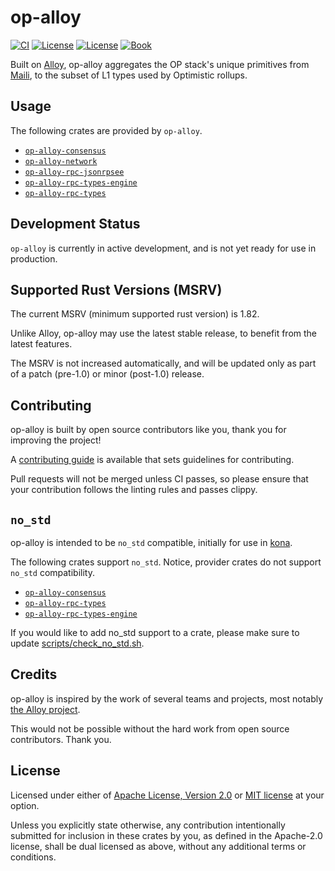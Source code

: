 # op-alloy

<a href="https://github.com/alloy-rs/op-alloy/actions/workflows/ci.yml"><img src="https://github.com/alloy-rs/op-alloy/actions/workflows/ci.yml/badge.svg?label=ci" alt="CI"></a>
<a href="https://github.com/alloy-rs/op-alloy/blob/main/LICENSE-APACHE"><img src="https://img.shields.io/badge/License-APACHE-d1d1f6.svg?label=license&labelColor=2a2f35" alt="License"></a>
<a href="https://github.com/alloy-rs/op-alloy/blob/main/LICENSE-MIT"><img src="https://img.shields.io/badge/License-MIT-d1d1f6.svg?label=license&labelColor=2a2f35" alt="License"></a>
<a href="https://alloy-rs.github.io/op-alloy"><img src="https://img.shields.io/badge/Book-854a15?logo=mdBook&labelColor=2a2f35" alt="Book"></a>

Built on [Alloy][alloy], op-alloy aggregates the OP stack's unique primitives from [Maili][maili], 
to the subset of L1 types used by Optimistic rollups.


## Usage

The following crates are provided by `op-alloy`.

- [`op-alloy-consensus`][op-alloy-consensus]
- [`op-alloy-network`][op-alloy-network]
- [`op-alloy-rpc-jsonrpsee`][op-alloy-rpc-jsonrpsee]
- [`op-alloy-rpc-types-engine`][op-alloy-rpc-types-engine]
- [`op-alloy-rpc-types`][op-alloy-rpc-types]


## Development Status

`op-alloy` is currently in active development, and is not yet ready for use in production.


## Supported Rust Versions (MSRV)

The current MSRV (minimum supported rust version) is 1.82.

Unlike Alloy, op-alloy may use the latest stable release,
to benefit from the latest features.

The MSRV is not increased automatically, and will be updated
only as part of a patch (pre-1.0) or minor (post-1.0) release.


## Contributing

op-alloy is built by open source contributors like you, thank you for improving the project!

A [contributing guide][contributing] is available that sets guidelines for contributing.

Pull requests will not be merged unless CI passes, so please ensure that your contribution follows the
linting rules and passes clippy.


## `no_std`

op-alloy is intended to be `no_std` compatible, initially for use in [kona][kona].

The following crates support `no_std`.
Notice, provider crates do not support `no_std` compatibility.

- [`op-alloy-consensus`][op-alloy-consensus]
- [`op-alloy-rpc-types`][op-alloy-rpc-types]
- [`op-alloy-rpc-types-engine`][op-alloy-rpc-types-engine]

If you would like to add no_std support to a crate,
please make sure to update [scripts/check_no_std.sh][check-no-std].


## Credits

op-alloy is inspired by the work of several teams and projects, most notably [the Alloy project][alloy].

This would not be possible without the hard work from open source contributors. Thank you.


## License

Licensed under either of <a href="LICENSE-APACHE">Apache License, Version
2.0</a> or <a href="LICENSE-MIT">MIT license</a> at your option.

Unless you explicitly state otherwise, any contribution intentionally submitted
for inclusion in these crates by you, as defined in the Apache-2.0 license,
shall be dual licensed as above, without any additional terms or conditions.


<!-- Hyperlinks -->

[check-no-std]: ./scripts/check_no_std.sh

[maili]: https://github.com/op-rs/maili
[kona]: https://github.com/op-rs/kona
[alloy]: https://github.com/alloy-rs/alloy
[contributing]: https://alloy-rs.github.io/op-alloy

[op-alloy-consensus]: https://crates.io/crates/op-alloy-consensus
[op-alloy-network]: https://crates.io/crates/op-alloy-network
[op-alloy-rpc-jsonrpsee]: https://crates.io/crates/op-alloy-rpc-jsonrpsee
[op-alloy-rpc-types-engine]: https://crates.io/crates/op-alloy-rpc-types-engine
[op-alloy-rpc-types]: https://crates.io/crates/op-alloy-rpc-types
